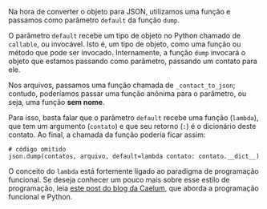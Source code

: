 Na hora de converter o objeto para JSON, utilizamos uma função e passamos como parâmetro `default` da função `dump`.

O parâmetro `default` recebe um tipo de objeto no Python chamado de `callable`, ou invocável. Isto é, um tipo de objeto, como uma função ou método que pode ser invocado. Internamente, a função `dump` invocará o objeto que estamos passando como parâmetro, passando um contato para ele.

Nos arquivos, passamos uma função chamada de `_contact_to_json`; contudo, poderíamos passar uma função anônima para o parâmetro, ou seja, uma função **sem nome**.

Para isso, basta falar que o parâmetro `default` recebe uma função (`lambda`), que tem um argumento (`contato`) e que seu retorno (`:`) é o dicionário deste contato. Ao final, a chamada da função poderia ficar assim:
```
# código omitido
json.dump(contatos, arquivo, default=lambda contato: contato.__dict__)
```
O conceito do `lambda` está fortemente ligado ao paradigma de programação funcional. Se deseja conhecer um pouco mais sobre esse estilo de programação, leia [este post do blog da Caelum](https://blog.caelum.com.br/programacao-funcional-no-python/), que aborda a programação funcional e Python.